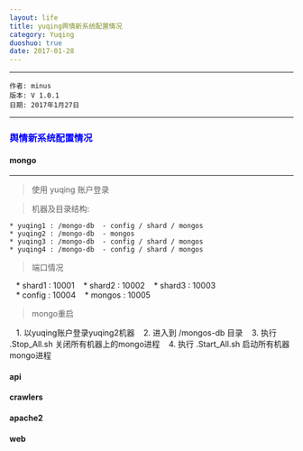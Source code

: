 ```yaml
---
layout: life
title: yuqing舆情新系统配置情况
category: Yuqing
duoshuo: true
date: 2017-01-28
---
```


******

	作者: minus
	版本: V 1.0.1
	日期: 2017年1月27日

<!-- more -->

*******

### <font color="blue" style="font-weight:bold">舆情新系统配置情况</font>

#### mongo
___
>使用 yuqing 账户登录

>机器及目录结构:

    * yuqing1 : /mongo-db  - config / shard / mongos
    * yuqing2 : /mongo-db  - mongos
    * yuqing3 : /mongo-db  - config / shard / mongos
    * yuqing4 : /mongo-db  - config / shard / mongos

>端口情况

    * shard1 : 10001
    * shard2 : 10002
    * shard3 : 10003   
    * config : 10004
    * mongos : 10005
    
>mongo重启

    1. 以yuqing账户登录yuqing2机器
    2. 进入到 /mongos-db 目录
    3. 执行 .Stop_All.sh 关闭所有机器上的mongo进程
    4. 执行 .Start_All.sh 启动所有机器mongo进程
    
    
#### api

#### crawlers

#### apache2

#### web
